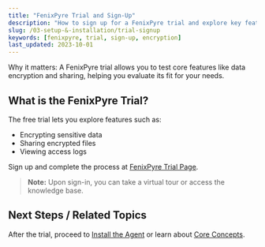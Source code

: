 ```yaml
---
title: "FenixPyre Trial and Sign-Up"
description: "How to sign up for a FenixPyre trial and explore key features (under 160 characters)."
slug: /03-setup-&-installation/trial-signup
keywords: [fenixpyre, trial, sign-up, encryption]
last_updated: 2023-10-01
---
```


Why it matters: A FenixPyre trial allows you to test core features like data encryption and sharing, helping you evaluate its fit for your needs.

## What is the FenixPyre Trial?
The free trial lets you explore features such as:
- Encrypting sensitive data
- Sharing encrypted files
- Viewing access logs

Sign up and complete the process at [FenixPyre Trial Page](https://trial.fenixpyre.com/).

> **Note:** Upon sign-in, you can take a virtual tour or access the knowledge base.

## Next Steps / Related Topics
After the trial, proceed to [Install the Agent](/03-setup-&-installation/install-windows-agent) or learn about [Core Concepts](/02-core-concepts/index).